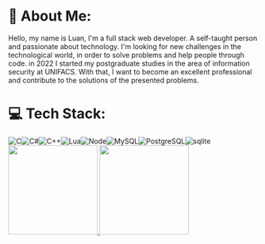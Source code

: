<h1>💫 About Me:</h1>
<div>
  <p>Hello, my name is Luan, I'm a full stack web developer. A self-taught person and passionate about technology. I'm looking for new challenges in the technological world, in order to solve problems and help people through code. in 2022 I started my postgraduate studies in the area of information security at UNIFACS. With that, I want to become an excellent professional and contribute to the solutions of the presented problems.</p>
</div>
<div>
  <h1>💻 Tech Stack:</h1>
  <div style="display: flex;">
    <img src="https://camo.githubusercontent.com/c3fd6682e8cca0f7c262a00f94ef0f65cadd0c8470669a2d7d6f3614e81b10c2/68747470733a2f2f696d672e736869656c64732e696f2f62616467652f632d2532333030353939432e7376673f7374796c653d666f722d7468652d6261646765266c6f676f3d63266c6f676f436f6c6f723d7768697465" alt="C"/>
  <img src="https://camo.githubusercontent.com/55856fb5524fa3c16627af16241febfabe81e16f1600169a891d599757671750/68747470733a2f2f696d672e736869656c64732e696f2f62616467652f632532332d2532333233393132302e7376673f7374796c653d666f722d7468652d6261646765266c6f676f3d632d7368617270266c6f676f436f6c6f723d7768697465" alt="C#"/>
  <img src="https://camo.githubusercontent.com/88e1b21c4e11afd4f06cfb2b510dbb3690dbd300fb1a6d4676fd553a70bafa82/68747470733a2f2f696d672e736869656c64732e696f2f62616467652f632b2b2d2532333030353939432e7376673f7374796c653d666f722d7468652d6261646765266c6f676f3d63253242253242266c6f676f436f6c6f723d7768697465" alt="C++"/>
    <img src="https://camo.githubusercontent.com/de04bdc93d7c7da16e87e057b7de10f8d394fe3df1317e99bb9cbf2eb002bf5c/68747470733a2f2f696d672e736869656c64732e696f2f62616467652f6c75612d2532333243324437322e7376673f7374796c653d666f722d7468652d6261646765266c6f676f3d6c7561266c6f676f436f6c6f723d7768697465" alt="Lua"/>
    <img src="https://img.shields.io/badge/Node.js-43853D?style=for-the-badge&logo=node.js&logoColor=white" alt="Node"/>
    <img src="https://camo.githubusercontent.com/84e0999fa027dedfb31a169d54da33fd98f9691c0b3aba4687a0e0a64cede44d/68747470733a2f2f696d672e736869656c64732e696f2f62616467652f6d7973716c2d2532333030662e7376673f7374796c653d666f722d7468652d6261646765266c6f676f3d6d7973716c266c6f676f436f6c6f723d7768697465" alt="MySQL"/>
    <img src="https://img.shields.io/badge/postgresql-%23316192.svg?style=for-the-badge&logo=postgresql&logoColor=white" alt="PostgreSQL"/>
    <img src="https://camo.githubusercontent.com/e37ddb78355265ccd69b7d3c30dbaa5bc04855958c4ae320090d4f945616ad6c/68747470733a2f2f696d672e736869656c64732e696f2f62616467652f73716c6974652d2532333037343035652e7376673f7374796c653d666f722d7468652d6261646765266c6f676f3d73716c697465266c6f676f436f6c6f723d7768697465" alt="sqlite"/>
  </div>
  <div>
      <a href="https://github.com/luansmelo">
      <img loading="lazy" height="180em" src="https://github-readme-stats.vercel.app/api/top-langs/?username=luansmelo&layout=compact&langs_count=7&theme=dracula"/>
      <img loading="lazy" height="180em" src="https://github-readme-stats.vercel.app/api?username=luansmelo&show_icons=true&theme=dracula&include_all_commits=true&count_private=false"/>
  </div>
</div>
